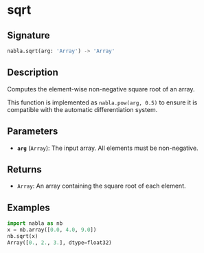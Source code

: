 # sqrt

## Signature

```python
nabla.sqrt(arg: 'Array') -> 'Array'
```

## Description

Computes the element-wise non-negative square root of an array.

This function is implemented as `nabla.pow(arg, 0.5)` to ensure it is
compatible with the automatic differentiation system.

## Parameters

- **`arg`** (`Array`): The input array. All elements must be non-negative.

## Returns

- `Array`: An array containing the square root of each element.

## Examples

```python
import nabla as nb
x = nb.array([0.0, 4.0, 9.0])
nb.sqrt(x)
Array([0., 2., 3.], dtype=float32)
```
